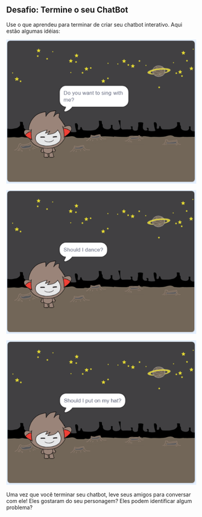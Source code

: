 ## Desafio: Termine o seu ChatBot

Use o que aprendeu para terminar de criar seu chatbot interativo. Aqui estão algumas idéias:

![ChatBot ideas](images/chatbot-ideas1.png)

![ChatBot ideas](images/chatbot-ideas2.png)

![ChatBot ideas](images/chatbot-ideas3.png)

Uma vez que você terminar seu chatbot, leve seus amigos para conversar com ele! Eles gostaram do seu personagem? Eles podem identificar algum problema?